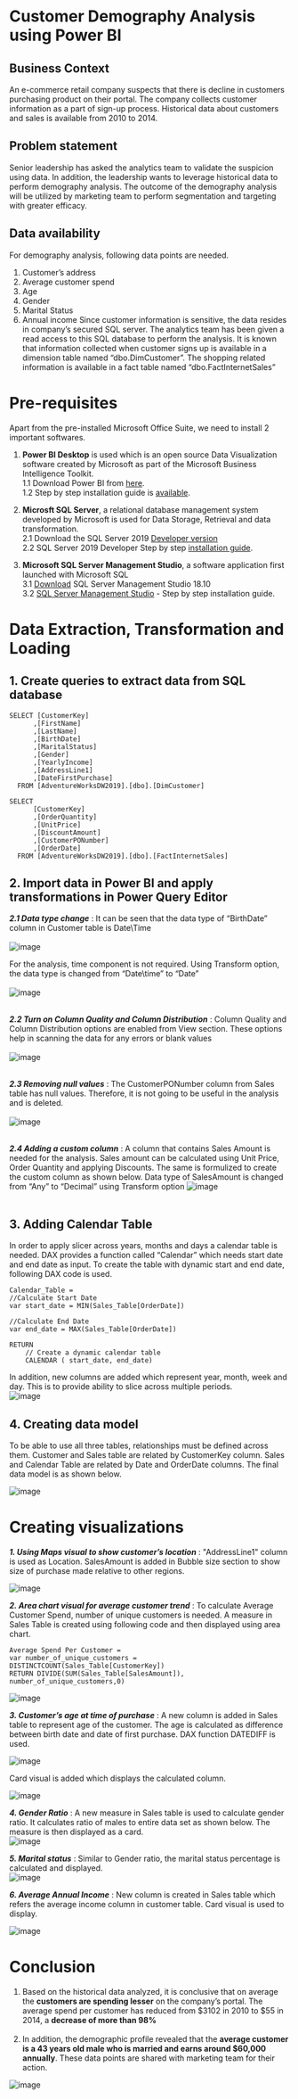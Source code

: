 # Customer Demography Analysis using Power BI

## **Business Context**
An e-commerce retail company suspects that there is decline in customers purchasing product on their portal. The company collects customer information as a part of sign-up process. Historical data about customers and sales is available from 2010 to 2014. 

## **Problem statement**
Senior leadership has asked the analytics team to validate the suspicion using data. In addition, the leadership wants to leverage historical data to perform demography analysis. The outcome of the demography analysis will be utilized by marketing team to perform segmentation and targeting with greater efficacy. 

## **Data availability**
For demography analysis, following data points are needed.
1.	Customer’s address
2.	Average customer spend
3.	Age
4.	Gender
5.	Marital Status
6.	Annual income
Since customer information is sensitive, the data resides in company’s secured SQL server. The analytics team has been given a read access to this SQL database to perform the analysis. It is known that information collected when customer signs up is available in a dimension table named “dbo.DimCustomer”. The shopping related information is available in a fact table named “dbo.FactInternetSales”

# **Pre-requisites**
Apart from the pre-installed Microsoft Office Suite, we need to install 2 important softwares.

1. **Power BI Desktop** is used which is an open source Data Visualization software created by Microsoft as part of the Microsoft Business Intelligence Toolkit. <br />
1.1 Download Power BI from [here](https://powerbi.microsoft.com/en-us/downloads/).<br />
1.2 Step by step installation guide is [available](https://www.youtube.com/watch?v=T_qnV-HTb-M).

2. **Microsft SQL Server**, a relational database management system developed by Microsoft is used for Data Storage, Retrieval and data transformation.<br />
2.1 Download the SQL Server 2019 [Developer version](https://www.microsoft.com/en-in/sql-server/sql-server-downloads)<br />
2.2 SQL Server 2019 Developer Step by step [installation guide](https://www.youtube.com/watch?v=7GVFYt6_ZFM).

3. **Microsoft SQL Server Management Studio**, a software application first launched with Microsoft SQL<br />
3.1 [Download](https://learn.microsoft.com/en-us/sql/ssms/download-sql-server-management-studio-ssms?view=sql-server-ver15) SQL Server Management Studio 18.10<br />
3.2 [SQL Server Management Studio](https://www.youtube.com/watch?v=CqpURYqK_wU) - Step by step installation guide.

# **Data Extraction, Transformation and Loading**

## **1. Create queries to extract data from SQL database** <br />

```
SELECT [CustomerKey]
      ,[FirstName]
      ,[LastName]
      ,[BirthDate]
      ,[MaritalStatus]
      ,[Gender]
      ,[YearlyIncome]
      ,[AddressLine1]
      ,[DateFirstPurchase]
  FROM [AdventureWorksDW2019].[dbo].[DimCustomer]
```

```
SELECT 
      [CustomerKey]
      ,[OrderQuantity]
      ,[UnitPrice]
      ,[DiscountAmount]
      ,[CustomerPONumber]
      ,[OrderDate]
  FROM [AdventureWorksDW2019].[dbo].[FactInternetSales]
```

## **2. Import data in Power BI and apply transformations in Power Query Editor** <br />

***2.1 Data type change*** : It can be seen that the data type of “BirthDate” column in Customer table is Date\Time <br /><br />
![image](https://user-images.githubusercontent.com/114446174/192600842-4cc442d0-6d93-4031-96ba-719f56c42df3.png)


For the analysis, time component is not required. Using Transform option, the data type is changed from “Date\time” to “Date” <br /><br />
![image](https://user-images.githubusercontent.com/114440549/192378161-83626ef7-e1b4-48da-a042-ac4d1e063c6d.png)<br /><br />


***2.2 Turn on Column Quality and Column Distribution***  : Column Quality and Column Distribution options are enabled from View section. These options help in scanning the data for any errors or blank values <br /><br />
![image](https://user-images.githubusercontent.com/114446174/192601747-9a143d13-108d-4d96-b11f-3e6d96f56bfb.png)<br /><br />


***2.3 Removing null values*** : The CustomerPONumber column from Sales table has null values. Therefore, it is not going to be useful in the analysis and is deleted.<br /><br />
![image](https://user-images.githubusercontent.com/114446174/192602023-bedec4f1-21ac-43c8-b8ab-522313e9229c.png)<br /><br />



***2.4 Adding a custom column*** : A column that contains Sales Amount is needed for the analysis. Sales amount can be calculated using Unit Price, Order Quantity and applying Discounts. The same is formulized to create the custom column as shown below. Data type of SalesAmount is changed from “Any” to “Decimal” using Transform option
![image](https://user-images.githubusercontent.com/114446174/192602302-43cfa95e-9366-40ac-abfb-486cf1e189b4.png)<br /><br />

## **3. Adding Calendar Table** <br />
In order to apply slicer across years, months and days a calendar table is needed. DAX provides a function called “Calendar” which needs start date and end date as input. To create the table with dynamic start and end date, following DAX code is used.

```
Calendar_Table = 
//Calculate Start Date
var start_date = MIN(Sales_Table[OrderDate])

//Calculate End Date
var end_date = MAX(Sales_Table[OrderDate])

RETURN
    // Create a dynamic calendar table
    CALENDAR ( start_date, end_date)
```

In addition, new columns are added which represent year, month, week and day. This is to provide ability to slice across multiple periods.<br />
![image](https://user-images.githubusercontent.com/114446174/192603189-44fed3e7-7709-4f0f-8b06-030bb156ff64.png)

## **4. Creating data model** <br />
To be able to use all three tables, relationships must be defined across them. Customer and Sales table are related by CustomerKey column. Sales and Calendar Table are related by Date and OrderDate columns. The final data model is as shown below.

![image](https://user-images.githubusercontent.com/114446174/192603314-abca85c4-ba71-4f87-aefe-cbdf6f845b52.png)

# **Creating visualizations**

***1. Using Maps visual to show customer’s location*** : "AddressLine1" column is used as Location. SalesAmount is added in Bubble size section to show size of purchase made relative to other regions.<br />

![image](https://user-images.githubusercontent.com/114446174/192603694-b9c55a9c-0f95-4afa-933d-9ef64bd7cdee.png)


***2. Area chart visual for average customer trend*** : To calculate Average Customer Spend, number of unique customers is needed. A measure in Sales Table is created using following code and then displayed using area chart.<br />

```
Average Spend Per Customer = 
var number_of_unique_customers = DISTINCTCOUNT(Sales_Table[CustomerKey])
RETURN DIVIDE(SUM(Sales_Table[SalesAmount]), number_of_unique_customers,0)
```
![image](https://user-images.githubusercontent.com/114446174/192603923-667218ab-6f47-444b-bf2a-71edf3f4e81c.png)


***3. Customer’s age at time of purchase*** : A new column is added in Sales table to represent age of the customer. The age is calculated as difference between birth date and date of first purchase. DAX function DATEDIFF is used.<br />

![image](https://user-images.githubusercontent.com/114446174/192604359-47cf1e57-169b-4135-820b-3b0434c91fbd.png)

Card visual is added which displays the calculated column.<br />

![image](https://user-images.githubusercontent.com/114446174/192604460-f4ce0082-3670-4ea7-95ae-1fe32bf1dad0.png)


***4. Gender Ratio*** : A new measure in Sales table is used to calculate gender ratio. It calculates ratio of males to entire data set as shown below. The measure is then displayed as a card.<br />
![image](https://user-images.githubusercontent.com/114446174/192604671-2dd3b76b-690d-4fdf-b0c7-cef897ee4d50.png)

***5. Marital status*** : Similar to Gender ratio, the marital status percentage is calculated and displayed.<br />
![image](https://user-images.githubusercontent.com/114446174/192604802-dae1678f-6b5c-41b9-88c7-2cf4da9207fa.png)

***6. Average Annual Income*** : New column is created in Sales table which refers the average income column in customer table. Card visual is used to display.<br />

![image](https://user-images.githubusercontent.com/114446174/192604984-5341ff30-38be-4bef-a5fc-c3a85949832c.png)


# **Conclusion**
1. Based on the historical data analyzed, it is conclusive that on average the **customers are spending lesser** on the company’s portal. The average spend per customer has reduced from $3102 in 2010 to $55 in 2014, a **decrease of more than 98%** <br /><br />
2. In addition, the demographic profile revealed that the **average customer is a 43 years old male who is married and earns around $60,000 annually**. These data points are shared with marketing team for their action.

![image](https://user-images.githubusercontent.com/114446174/192605517-c6537dee-1bbd-4a38-b65e-89844950a1c8.png)









